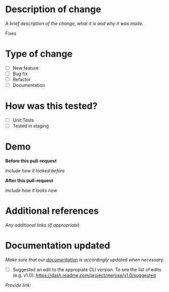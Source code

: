 # Description of change

*A brief description of the change, what it is and why it was made.*

Fixes <JIRA Issue>

# Type of change

- [ ]  New feature
- [ ]  Bug fix
- [ ]  Refactor
- [ ]  Documentation

# How was this tested?

- [ ]  Unit Tests
- [ ]  Tested in staging

# Demo

**Before this pull-request**

_Include how it looked before_

**After this pull-request**

_Include how it looks now_

# Additional references

*Any additional links (if appropriate)*

# Documentation updated

*Make sure that our [documentation](https://docs.meroxa.com/) is accordingly updated when necessary.*

- [ ] Suggested an edit to the appropiate CLI version. To see the list of edits (e.g. v1.0): https://dash.readme.com/project/meroxa/v1.0/suggested

*Provide link:*
